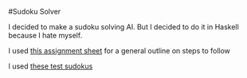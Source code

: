 #Sudoku Solver 

I decided to make a sudoku solving AI. But I decided to do it in Haskell because I hate myself.

I used [this assignment sheet](http://www.cse.chalmers.se/edu/year/2014/course/TDA555/lab3.html) for a general outline on steps to follow

I used [these test sudokus](https://github.com/rohanp/sudoku)